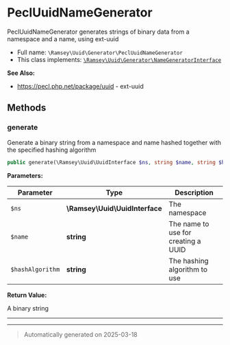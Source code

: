 
# PeclUuidNameGenerator

PeclUuidNameGenerator generates strings of binary data from a namespace and a
name, using ext-uuid



* Full name: `\Ramsey\Uuid\Generator\PeclUuidNameGenerator`
* This class implements:
[`\Ramsey\Uuid\Generator\NameGeneratorInterface`](./NameGeneratorInterface.md)

**See Also:**

* https://pecl.php.net/package/uuid - ext-uuid




## Methods


### generate

Generate a binary string from a namespace and name hashed together with
the specified hashing algorithm

```php
public generate(\Ramsey\Uuid\UuidInterface $ns, string $name, string $hashAlgorithm): string
```








**Parameters:**

| Parameter | Type | Description |
|-----------|------|-------------|
| `$ns` | **\Ramsey\Uuid\UuidInterface** | The namespace |
| `$name` | **string** | The name to use for creating a UUID |
| `$hashAlgorithm` | **string** | The hashing algorithm to use |


**Return Value:**

A binary string




***


***
> Automatically generated on 2025-03-18
